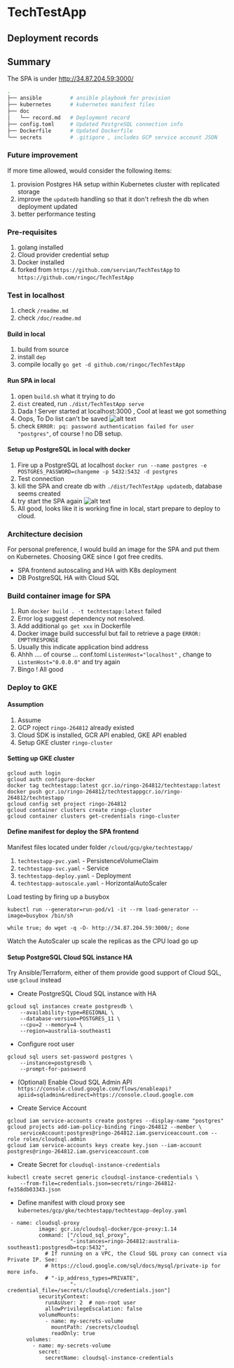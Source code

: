 # TechTestApp 

## Deployment records

## Summary
The SPA is under http://34.87.204.59:3000/

``` sh
.
├── ansible         # ansible playbook for provision
├── kubernetes      # kubernetes manifest files
├── doc
│   └── record.md   # Deployment record
├── config.toml     # Updated PostgreSQL connection info
├── Dockerfile      # Updated Dockerfile
└── secrets         # .gitigore , includes GCP service account JSON
```

### Future improvement
If more time allowed, would consider the following items:
1. provision Postgres HA setup within Kubernetes cluster with replicated storage
2. improve the `updatedb` handling so that it don't refresh the db when deployment updated
3. better performance testing

### Pre-requisites

1. golang installed
2. Cloud provider credential setup
3. Docker installed
3. forked from `https://github.com/servian/TechTestApp` to `https://github.com/ringoc/TechTestApp`

### Test in localhost
1. check `/readme.md`
2. check `/doc/readme.md`

#### Build in local
1. build from source
2. install `dep`
3. compile locally `go get -d github.com/ringoc/TechTestApp` 
    
#### Run SPA in local     
1. open `build.sh` what it trying to do
2. `dist` created, run `./dist/TechTestApp serve`
3. Dada ! Server started at localhost:3000 , Cool at least we got something
4. Oops, To Do list can't be saved ![alt text][spa-localhost]
5. check `ERROR: pq: password authentication failed for user "postgres"`, of course ! no DB setup.
 
#### Setup up PostgreSQL in local with docker
 
1. Fire up a PostgreSQL at localhost `docker run --name postgres -e POSTGRES_PASSWORD=changeme -p 5432:5432 -d postgres`
2. Test connection 
3. kill the SPA and create db with `./dist/TechTestApp updatedb`, database seems created
4. try start the SPA again ![alt text][spa-localhost-1]
5. All good, looks like it is working fine in local, start prepare to deploy to cloud. 

[spa-localhost]: images/spa-localhost.png "SPA localhost"
[spa-localhost-1]: images/spa-localhost-1.png "SPA localhost 1"

### Architecture decision
For personal preference, I would build an image for the SPA and put them on Kubernetes. Choosing GKE since I got free credits. 
- SPA frontend autoscaling and HA with K8s deployment
- DB PostgreSQL HA with Cloud SQL

### Build container image for SPA
1. Run `docker build . -t techtestapp:latest` failed
2. Error log suggest dependency not resolved. 
3. Add additional `go get xxx` in Dockerfile
4. Docker image build successful but fail to retrieve a page `ERROR: EMPTYRESPONSE`
5. Usually this indicate application bind address 
6. Ahhh .... of course ... conf.toml `ListenHost="localhost"` , change to  `ListenHost="0.0.0.0"` and try again 
7. Bingo ! All good

### Deploy to GKE

#### Assumption
1. Assume 
1. GCP roject `ringo-264812` already existed
2. Cloud SDK is installed, GCR API enabled, GKE API enabled
3. Setup GKE cluster `ringo-cluster`

#### Setting up GKE cluster
```
gcloud auth login
gcloud auth configure-docker
docker tag techtestapp:latest gcr.io/ringo-264812/techtestapp:latest
docker push gcr.io/ringo-264812/techtestappgcr.io/ringo-264812/techtestapp
gcloud config set project ringo-264812
gcloud container clusters create ringo-cluster
gcloud container clusters get-credentials ringo-cluster
```
#### 

#### Define manifest for deploy the SPA frontend
Manifest files located under folder `/cloud/gcp/gke/techtestapp/`

1. `techtestapp-pvc.yaml` - PersistenceVolumeClaim
2. `techtestapp-svc.yaml` - Service
3. `techtestapp-deploy.yaml` - Deployment
4. `techtestapp-autoscale.yaml` - HorizontalAutoScaler 

Load testing by firing up a busybox 

`kubectl run --generator=run-pod/v1 -it --rm load-generator --image=busybox /bin/sh`

`while true; do wget -q -O- http://34.87.204.59:3000/; done`

Watch the AutoScaler up scale the replicas as the CPU load go up

#### Setup  PostgreSQL Cloud SQL instance HA 

Try Ansible/Terraform, either of them provide good support of Cloud SQL, use `gcloud` instead 

- Create PostgreSQL Cloud SQL instance with HA 

```
gcloud sql instances create postgresdb \ 
    --availability-type=REGIONAL \
    --database-version=POSTGRES_11 \
    --cpu=2 --memory=4 \
    --region=australia-southeast1
```        
- Configure root user
```
gcloud sql users set-password postgres \
    --instance=postgresdb \
    --prompt-for-password
```
- (Optional) Enable Cloud SQL Admin API 
`https://console.cloud.google.com/flows/enableapi?apiid=sqladmin&redirect=https://console.cloud.google.com`

- Create Service Account 

```
gcloud iam service-accounts create postgres --display-name "postgres"
gcloud projects add-iam-policy-binding ringo-264812 --member \
    serviceAccount:postgres@ringo-264812.iam.gserviceaccount.com --role roles/cloudsql.admin
gcloud iam service-accounts keys create key.json --iam-account postgres@ringo-264812.iam.gserviceaccount.com
```


- Create Secret for `cloudsql-instance-credentials`
```
kubectl create secret generic cloudsql-instance-credentials \
    --from-file=credentials.json=secrets/ringo-264812-fe358db03343.json
```
- Define manifest with cloud proxy see 
`kubernetes/gcp/gke/techtestapp/techtestapp-deploy.yaml`

```
 - name: cloudsql-proxy
          image: gcr.io/cloudsql-docker/gce-proxy:1.14
          command: ["/cloud_sql_proxy",
                    "-instances=ringo-264812:australia-southeast1:postgresdb=tcp:5432",
            # If running on a VPC, the Cloud SQL proxy can connect via Private IP. See:
            # https://cloud.google.com/sql/docs/mysql/private-ip for more info.
            # "-ip_address_types=PRIVATE",
                    "-credential_file=/secrets/cloudsql/credentials.json"]
          securityContext:
            runAsUser: 2  # non-root user
            allowPrivilegeEscalation: false
          volumeMounts:
            - name: my-secrets-volume
              mountPath: /secrets/cloudsql
              readOnly: true
      volumes:
        - name: my-secrets-volume
          secret:
            secretName: cloudsql-instance-credentials
```








